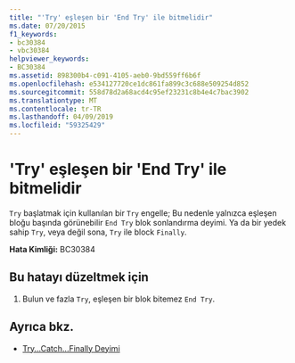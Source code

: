 ```yaml
---
title: "'Try' eşleşen bir 'End Try' ile bitmelidir"
ms.date: 07/20/2015
f1_keywords:
- bc30384
- vbc30384
helpviewer_keywords:
- BC30384
ms.assetid: 898300b4-c091-4105-aeb0-9bd559ff6b6f
ms.openlocfilehash: e534127720ce1dc861fa899c3c688e509254d852
ms.sourcegitcommit: 558d78d2a68acd4c95ef23231c8b4e4c7bac3902
ms.translationtype: MT
ms.contentlocale: tr-TR
ms.lasthandoff: 04/09/2019
ms.locfileid: "59325429"
---
```

# <a name="try-must-end-with-a-matching-end-try"></a>'Try' eşleşen bir 'End Try' ile bitmelidir
`Try` başlatmak için kullanılan bir `Try` engelle; Bu nedenle yalnızca eşleşen bloğu başında görünebilir `End Try` blok sonlandırma deyimi. Ya da bir yedek sahip `Try`, veya değil sona, `Try` ile block `Finally`.  
  
 **Hata Kimliği:** BC30384  
  
## <a name="to-correct-this-error"></a>Bu hatayı düzeltmek için  
  
1. Bulun ve fazla `Try`, eşleşen bir blok bitemez `End Try`.  
  
## <a name="see-also"></a>Ayrıca bkz.

- [Try...Catch...Finally Deyimi](../../visual-basic/language-reference/statements/try-catch-finally-statement.md)
